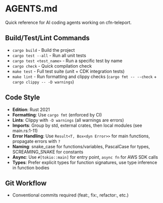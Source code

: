 # AGENTS.md

Quick reference for AI coding agents working on cfn-teleport.

## Build/Test/Lint Commands

- `cargo build` - Build the project
- `cargo test --all` - Run all unit tests
- `cargo test <test_name>` - Run a specific test by name
- `cargo check` - Quick compilation check
- `make test` - Full test suite (unit + CDK integration tests)
- `make lint` - Run formatting and clippy checks (`cargo fmt -- --check` + `cargo clippy -- -D warnings`)

## Code Style

- **Edition**: Rust 2021
- **Formatting**: Use `cargo fmt` (enforced by CI)
- **Lints**: Clippy with `-D warnings` (all warnings are errors)
- **Imports**: Group by std, external crates, then local modules (see main.rs:1-11)
- **Error Handling**: Use `Result<T, Box<dyn Error>>` for main functions, propagate errors with `?`
- **Naming**: snake_case for functions/variables, PascalCase for types, SCREAMING_SNAKE for constants
- **Async**: Use `#[tokio::main]` for entry point, `async fn` for AWS SDK calls
- **Types**: Prefer explicit types for function signatures, use type inference in function bodies

## Git Workflow

- Conventional commits required (feat:, fix:, refactor:, etc.)
